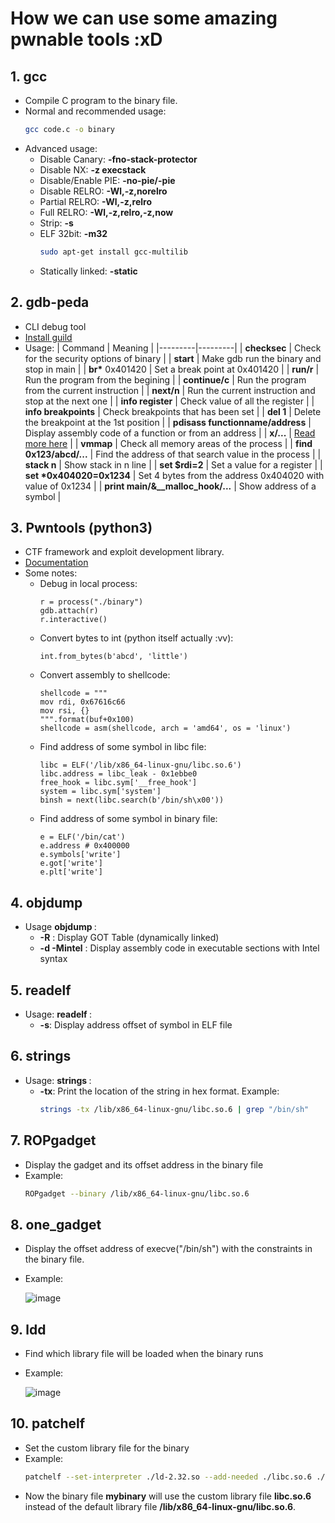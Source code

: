 # How we can use some amazing pwnable tools :xD

## 1. gcc
- Compile C program to the binary file.
- Normal and recommended usage:
	```sh
	gcc code.c -o binary
	``` 
- Advanced usage:
	+ Disable Canary: **-fno-stack-protector**
	+ Disable NX: **-z execstack**
	+ Disable/Enable PIE: **-no-pie/-pie**
	+ Disable RELRO: **-Wl,-z,norelro**
	+ Partial RELRO: **-Wl,-z,relro**
	+ Full RELRO: **-Wl,-z,relro,-z,now**
	+ Strip: **-s**
	+ ELF 32bit: **-m32**
		```sh
		sudo apt-get install gcc-multilib
		```
	+ Statically linked: **-static**

## 2. gdb-peda
- CLI debug tool
- [Install guild](https://github.com/longld/peda)
- Usage:
	| Command | Meaning |
	|---------|---------|
	| **checksec** | Check for the security options of binary |
	| **start** | Make gdb run the binary and stop in main |
	| **br\*** 0x401420 | Set a break point at 0x401420 |
	| **run/r** | Run the program from the begining |
	| **continue/c** | Run the program from the current instruction |
	| **next/n** | Run the current instruction and stop at the next one |
	| **info register** | Check value of all the register |
	| **info breakpoints** | Check breakpoints that has been set |
	| **del 1** | Delete the breakpoint at the 1st position |
	| **pdisass functionname/address** | Display assembly code of a function or from an address |
	| **x/...** | [Read more here](https://visualgdb.com/gdbreference/commands/x) |
	| **vmmap** | Check all memory areas of the process |
	| **find 0x123/abcd/...** | Find the address of that search value in the process |
	| **stack n** | Show stack in n line |
	| **set $rdi=2** | Set a value for a register |
	| **set \*0x404020=0x1234** | Set 4 bytes from the address 0x404020 with value of 0x1234 | 
	| **print main/&__malloc_hook/...** | Show address of a symbol |

## 3. Pwntools (python3)
- CTF framework and exploit development library.
- [Documentation](https://github.com/Gallopsled/pwntools)
- Some notes:
	+ Debug in local process:
		```python3
		r = process("./binary")
		gdb.attach(r)
		r.interactive()	
		```
	+ Convert bytes to int (python itself actually :vv):
		```python3
		int.from_bytes(b'abcd', 'little')
		```
	+ Convert assembly to shellcode:
		```python3
		shellcode = """
		mov rdi, 0x67616c66
		mov rsi, {}
		""".format(buf+0x100)		
		shellcode = asm(shellcode, arch = 'amd64', os = 'linux')
		```
	+ Find address of some symbol in libc file:
		```python3
		libc = ELF('/lib/x86_64-linux-gnu/libc.so.6')
		libc.address = libc_leak - 0x1ebbe0
		free_hook = libc.sym['__free_hook']
		system = libc.sym['system']
		binsh = next(libc.search(b'/bin/sh\x00'))
		```
	+ Find address of some symbol in binary file:
		```python3
		e = ELF('/bin/cat')
		e.address # 0x400000
		e.symbols['write']
		e.got['write']
		e.plt['write']
		```

## 4. objdump
- Usage **objdump <options> <file>**:
	+ **-R** : Display GOT Table (dynamically linked)
	+ **-d -Mintel** : Display assembly code in executable sections with Intel syntax

## 5. readelf
- Usage: **readelf <options> <file>**:
	+ **-s**: Display address offset of symbol in ELF file

## 6. strings
- Usage: **strings <options> <file>**:
	+ **-tx**: Print the location of the string in hex format. Example:
		```sh
		strings -tx /lib/x86_64-linux-gnu/libc.so.6 | grep "/bin/sh"
		```

## 7. ROPgadget
- Display the gadget and its offset address in the binary file
- Example: 
	```sh
	ROPgadget --binary /lib/x86_64-linux-gnu/libc.so.6
	```

## 8. one_gadget
- Display the offset address of execve("/bin/sh") with the constraints in the binary file.
- Example:
	
	![image](https://i.ibb.co/W0rKNgg/pwn-tool-1.png)

## 9. ldd
- Find which library file will be loaded when the binary runs
- Example:
	
	![image](https://i.ibb.co/CvQ2KQH/pwn-tool-2.png)

## 10. patchelf
- Set the custom library file for the binary
- Example:
	```sh
	patchelf --set-interpreter ./ld-2.32.so --add-needed ./libc.so.6 ./mybinary
	```
- Now the binary file **mybinary** will use the custom library file **libc.so.6** instead of the default library file **/lib/x86_64-linux-gnu/libc.so.6**.
